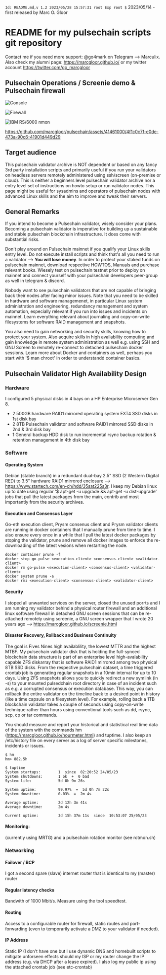 `Id: README.md,v 1.2 2023/05/28 15:57:31 root Exp root $`
2023/05/14 - first released by Marc O. Gloor <marc dot gloor at u dot nus dot edu> 

# README for my pulsechain scripts git repository
Contact me if you need more support: @go4mark on Telegram --> Marculix. Also check my alumni page: https://marcgloor.github.io/ or my twitter account https://twitter.com/go_marcgloor

## Pulsechain Operations / Screenie demo & Pulsechain firewall

![Console](https://github.com/marcgloor/pulsechain/blob/main/pulsechain-console_etcissue.net.png "Pulsechain agetty console banner")

![Firewall](https://github.com/marcgloor/pulsechain/blob/main/Pulsechain_Firewall_Screenshot.png "Pulsechain Validator Firewall")

![IBM RS/6000 nmon](https://github.com/marcgloor/pulsechain/blob/main/nmon.png "Pulsechain benchmark tool")

https://github.com/marcgloor/pulsechain/assets/41461000/4f1c0c7f-e0de-473a-90c6-41901d449d29

## Target audience
This pulsechain validator archive is NOT dependent or based on any fancy 3rd party installation scripts and primarily useful if you run your validators on headless servers remotely administered using ssh/screen (on-premise or cloud). This is neither a beginners level pulsechain validator archive nor a entry level set of instructions on howto setup or run validator nodes. This page might be useful for sysadmins and operators of pulsechain nodes with advanced Linux skills and the aim to improve and tweak their servers.

## General Remarks
If you intend to become a Pulsechain validator, wisely consider your plans. Becoming a pulsechain validator is imperative for building up a sustainable and stable pulsechain blockchain infrastructure. It does come with substantial risks.

Don't play around on Pulsechain mainnet if you qualify your Linux skills entry level. Do not execute install scripts and think that's all you need to run a validator --> **You will lose money**. 
In order to protect your staked funds on pulsechain mainnet, download respective HOWTOS, Manuals and purchase relevant books. Wiesely test on pulsechain testnet prior to deploy on mainnet and connect yourself with your pulsechain developers peer-group as well in telegram & discord.

Nobody want to see pulsechain validators that are not capable of bringing back their nodes after facing minor issues. Note that you need to be skilled in hardware and software managemenet, in particular Linux system administration and engineering, redundancy management and system automation, especially relevant if you run into issues and incidents on mainnet. Learn everything relevant about journaling and copy-on-write filesystems for software RAID management and snapshots.

You also need to gain networking and security skills, knowing how to protect your system. Also acquire skills in high availability computing and gain knowledge in remote system administration as well e.g. using SSH and GNU Screen to remotely re-connect to detached pulsechain docker sessions. Learn more about Docker and containers as well, perhaps you start with '$ man chroot' in order to understandd container basics.

## Pulsechain Validator High Availability Design
### Hardware
I configured 5 physical disks in 4 bays on a HP Enterprise Microserver Gen 8.
- 2 500GB hardware RAID1 mirrored operating system EXT4 SSD disks in 1st disk bay
- 2 8TB Pulsechain validator and software RAID1 mirrored SSD disks in 2nd & 3rd disk bay
- 1 General backup HDD disk to run incremental rsync backup rotation & retention management in 4th disk bay

### Software

#### Operating System
Debian (stable branch) in a redundant dual-bay 2.5" SSD (2 Western Digital RED) to 3.5" hardware RAID1 mirrored enclosure --> https://www.startech.com/en-ch/hdd/35sat225s3r. I keep my Debian linux up to date using regular '$ apt-get -u upgrade && apt-get -u dist-upgrade' jobs that pull the latest packages from the main, contrib and most importantly from the security archives.

#### Execution and Consensus Layer
Go-eth execution client, Prysm consenus client and Prysm validator clients are running in docker containers that I manually prune from time to time. I also ensure every once in a while that I pull the latest docker packages by stoping the validator, prune and remove all docker images to enforce the re-downloading of the latest vesions when restarting the node.
```
docker container prune -f
docker stop go-pulse <execution-client> <consensus-client> <validator-client>
docker rm go-pulse <execution-client> <consensus-client> <validator-client>
docker system prune -a
docker rmi <execution-client> <consensus-client> <validator-client>
```
#### Security
I stoped all unwanted services on the server, closed the unused porrts and I am running my validator behind a physical router firewall and an additional linux software firewall in detached GNU screen sessions that can be re-attached remotely using screenie, a GNU screen wrapper that I wrote 20 years ago --> https://marcgloor.github.io/screenie.html

#### Disaster Recovery, Rollback and Business Continuity
The goal is Fives Nines high availablility, the lowest MTTR and the highest MTBF. My pulsechain validator disk that is holding the full-synced blockchain data structure is part of an enterprise level high-avalability capable ZFS diskarray that is software RAID1 mirrored among two physical 8TB SSD disks. From the respective pulsechain dataset, a time triggered crontab job is generating regular snapshots in a 10min interval for up to 10 days. Using ZFS snapshots allows you to quickly redirect a new symlink (ln -s) to your mounted pulsedchain root directory in case of an incident such as e.g. a corrupted consensus or execution database. This way, you can rollback the entire validator on the timeline back to a desired point in history (like a time capsule on a filesystem level). For example, rolling back a 1TB blockchain validator takes a couple of seconds using copy-on-write technique rather than hours using conventional tools such as dd, rsync, scp, cp or tar commands.

You should measure and report your historical and statistical real time data of the system with the commands hm (https://marcgloor.github.io/hourmeter.html) and tuptime. I also keep an /etc/history file on every server as a log of server specific milestones, incidents or issues.
```
$ hm
hm> 882.5h

$ tuptime
System startups:        1  since  02:20:52 24/05/23
System shutdowns:       1 ok  +  0 bad
System life:            5d 0h 9m 26s

System uptime:          99.97%  =  5d 0h 7m 22s
System downtime:        0.03%  =  2m 4s

Average uptime:         2d 12h 3m 41s
Average downtime:       2m 4s

Current uptime:         3d 15h 37m 11s  since  10:53:07 25/05/23
```
#### Monitoring:
<update-follows> (currently using MRTG) and a pulsechain rotation monitor (see rotmon.sh)

### Networking

#### Failover / BCP
I got a second spare (slave) internet router that is identical to my (master) router

#### Regular latency checks 
Bandwith of 1000 Mbit/s. Measure using the tool speedtest. 

#### Routing 
Access to a configurable router for firewall, static routes and port-forwarding (even to temporarily activate a DMZ to your validator if needed).

#### IP Address
Static IP (I don't have one but I use dynamic DNS and homebuilt scripts to mitigate unforseen effects should my ISP or my router change the IP address (e.g. via DHCP after a lease expired). I also log my public ip using the attached crontab job (see etc-crontab)

